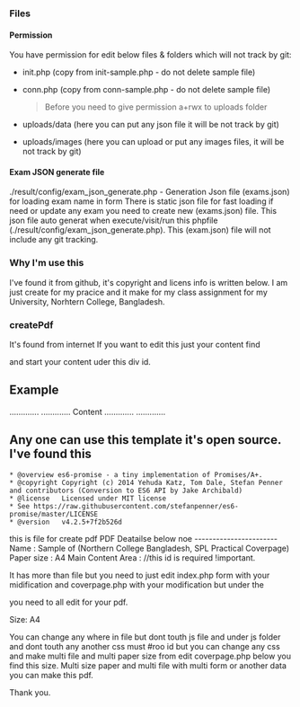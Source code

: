 ### Files

#### Permission
  You have permission for edit below files & folders which will not track by git:
  - init.php (copy from init-sample.php - do not delete sample file)
  - conn.php (copy from conn-sample.php - do not delete sample file)
  
    
    >Before you need to give permission a+rwx to uploads folder
  - uploads/data (here you can put any json file it will be not track by git)
  - uploads/images (here you can upload or put any images files, it will be not track by git)

#### Exam JSON generate file
  ./result/config/exam_json_generate.php  - Generation Json file (exams.json) for loading exam name in form
    There is static json file for fast loading if need or update any exam you need to create new (exams.json) file. This json file auto generat when execute/visit/run this phpfile (./result/config/exam_json_generate.php).
    This (exam.json) file will not include any git tracking.


### Why I'm use this
I've found it from github, it's copyright and licens info is written below.
I am just create for my pracice and it make for my class assignment for my University, Norhtern College, Bangladesh.



### createPdf

  It's found from internet
  If you want to edit this just your content find <div id="root"> and start your content uder this div id.
  
  Example
  --------
  <div id="root">
    .............
    .............
      Content
    .............
    .............
  </div>
    
  Any one can use this template it's open source.
  I've found this
  ------------------
    * @overview es6-promise - a tiny implementation of Promises/A+.
    * @copyright Copyright (c) 2014 Yehuda Katz, Tom Dale, Stefan Penner and contributors (Conversion to ES6 API by Jake Archibald)
    * @license   Licensed under MIT license
    * See https://raw.githubusercontent.com/stefanpenner/es6-promise/master/LICENSE
    * @version   v4.2.5+7f2b526d

  this is file for create pdf
  PDF Deatailse below noe
    -----------------------
    Name                : Sample of (Northern College Bangladesh, SPL Practical Coverpage)
    Paper size          : A4
    Main Content Area   : <duv id="root"> //this id is required !important.

  It has more than file
  but you need to just edit index.php form with your midification and coverpage.php with your modification but under the <div id="root"> you need to all edit for your pdf.

  Size: A4

  You can change any where in file but dont touth js file and under js folder and dont touth any another css must #roo id but you can change any css and make multi file and multi paper size from edit coverpage.php below you find this size. Multi size paper and multi file with multi form or another data you can make this pdf.

  Thank you.
